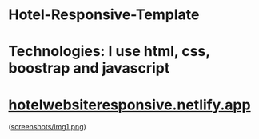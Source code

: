 # Hotel-Responsive-Template
# Technologies: I use html, css, boostrap and javascript
# [hotelwebsiteresponsive.netlify.app](https://hotelwebsiteresponsive.netlify.app/)
([screenshots/img1.png](https://github.com/MetehanTozlu/Hotel-Responsive-Template/blob/main/screenshots/img1.PNG))
 

 
